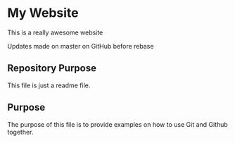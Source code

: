# My Website

This is a really awesome website

Updates made on master on GitHub before rebase

## Repository Purpose

This file is just a readme file.

## Purpose

The purpose of this file is to provide examples
on how to use Git and Github together.
